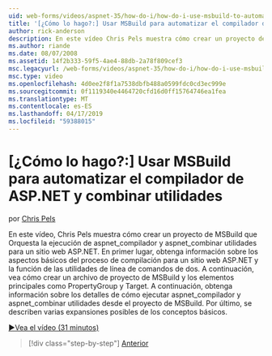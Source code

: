 ```yaml
---
uid: web-forms/videos/aspnet-35/how-do-i/how-do-i-use-msbuild-to-automate-the-aspnet-compiler-and-merge-utilities
title: '[¿Cómo lo hago?:] Usar MSBuild para automatizar el compilador de ASP.NET y combinar utilidades | Microsoft Docs'
author: rick-anderson
description: En este vídeo Chris Pels muestra cómo crear un proyecto de MSBuild que Orquesta la ejecución de las utilidades aspnet_compiler y aspnet_merge para un ASP...
ms.author: riande
ms.date: 08/07/2008
ms.assetid: 14f2b333-59f5-4ae4-88db-2a78f809cef3
msc.legacyurl: /web-forms/videos/aspnet-35/how-do-i/how-do-i-use-msbuild-to-automate-the-aspnet-compiler-and-merge-utilities
msc.type: video
ms.openlocfilehash: 4d0ee2f8f1a7538dbfb488a0599fdc0cd3ec999e
ms.sourcegitcommit: 0f1119340e4464720cfd16d0ff15764746ea1fea
ms.translationtype: MT
ms.contentlocale: es-ES
ms.lasthandoff: 04/17/2019
ms.locfileid: "59388015"
---
```

# <a name="how-do-i-use-msbuild-to-automate-the-aspnet-compiler-and-merge-utilities"></a>[¿Cómo lo hago?:] Usar MSBuild para automatizar el compilador de ASP.NET y combinar utilidades

por [Chris Pels](https://twitter.com/chrispels)

En este vídeo, Chris Pels muestra cómo crear un proyecto de MSBuild que Orquesta la ejecución de aspnet\_compilador y aspnet\_combinar utilidades para un sitio web ASP.NET. En primer lugar, obtenga información sobre los aspectos básicos del proceso de compilación para un sitio web ASP.NET y la función de las utilidades de línea de comandos de dos. A continuación, vea cómo crear un archivo de proyecto de MSBuild y los elementos principales como PropertyGroup y Target. A continuación, obtenga información sobre los detalles de cómo ejecutar aspnet\_compilador y aspnet\_combinar utilidades desde el proyecto de MSBuild. Por último, se describen varias expansiones posibles de los conceptos básicos.

[&#9654;Vea el vídeo (31 minutos)](https://channel9.msdn.com/Blogs/ASP-NET-Site-Videos/how-do-i-use-msbuild-to-automate-the-aspnet-compiler-and-merge-utilities)

> [!div class="step-by-step"]
> [Anterior](how-do-i-serialize-a-graph-with-the-entity-framework.md)
